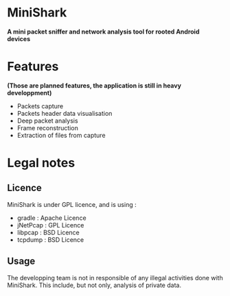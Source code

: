 # MiniShark
**A mini packet sniffer and network analysis tool for rooted Android devices**

# Features 
**(Those are planned features, the application is still in heavy developpment)**

- Packets capture
- Packets header data visualisation
- Deep packet analysis
- Frame reconstruction
- Extraction of files from capture

# Legal notes
## Licence
MiniShark is under GPL licence, and is using : 
- gradle : Apache Licence
- jNetPcap : GPL Licence
- libpcap : BSD Licence
- tcpdump : BSD Licence

## Usage
The developping team is not in responsible of any illegal activities done with MiniShark. This include, but not only, analysis of private data.
